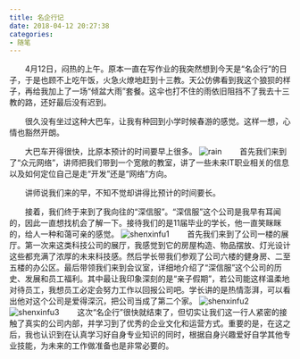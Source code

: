 ```yaml
---
title: 名企行记
date: 2018-04-12 20:27:38
categories:
- 随笔
---
```


&emsp;&emsp;4月12日，闷热的上午。原本一直在写作业的我突然想到今天是“名企行”的日子，于是也顾不上吃午饭，火急火燎地赶到十三教。天公仿佛看到我这个狼狈的样子，再给我加上了一场“倾盆大雨”套餐。这伞也打不住的雨依旧阻挡不了我去十三教的路，还好最后没有迟到。

&emsp;&emsp;很久没有坐过这种大巴车，让我有种回到小学时候春游的感觉。这样一想，心情也豁然开朗。

&emsp;&emsp;大巴车开得很快，比原本预计的时间要早上很多。
![rain](http://imglf5.nosdn.127.net/img/c09lVS9TR3YrUGFyM1dJczg1WlByd1ZZWXdteDRKMmNDUzNleHJ6d3VOVW9IbjJhRHNxeTlRPT0.jpg?imageView&thumbnail=500x0&quality=96&stripmeta=0&type=jpg)
&emsp;&emsp;首先我们来到了“众元网络”，讲师把我们带到一个宽敞的教室，讲了一些未来IT职业相关的信息以及如何定位自己是走“开发”还是“网络”方向。

&emsp;&emsp;讲师说我们来的早，不知不觉却讲得比预计的时间要长。

&emsp;&emsp;接着，我们终于来到了我向往的“深信服”。“深信服”这个公司是我早有耳闻的，因此一直想找机会了解一下。接待我们的是11届毕业的学长，他一直笑眯眯的，给人一种和蔼可亲的感觉。
![shenxinfu1](http://imglf4.nosdn.127.net/img/c09lVS9TR3YrUGFyM1dJczg1WlByNEFNVnJMYzYxTGRXREhPb1FEUUhnSkUwOWVYdDNJK1hnPT0.jpg?imageView&thumbnail=500x0&quality=96&stripmeta=0&type=jpg)
&emsp;&emsp;首先我们来到了公司一楼的展厅。第一次来这类科技公司的展厅，我感觉到它的房屋构造、物品摆放、灯光设计这些都充满了浓厚的未来科技感。然后学长带我们参观了公司六楼的健身房、二至五楼的办公区。最后带领我们来到会议室，详细地介绍了“深信服”这个公司的历史、发展和员工福利。其中最让我印象深刻的是“亲子假期”，若公司能这样温柔地对待员工，我想员工必定会努力工作以回报公司吧。学长讲的是热情澎湃，可以看出他对这个公司是爱得深沉，把公司当成了第二个家。
![shenxinfu2](http://imglf4.nosdn.127.net/img/c09lVS9TR3YrUGFyM1dJczg1WlByMldWMFJ3R0lJeVBvOEROWnVNN0liaW1YZzd6U3E3TFNnPT0.jpg?imageView&thumbnail=500x0&quality=96&stripmeta=0&type=jpg)
![shenxinfu3](http://imglf6.nosdn.127.net/img/c09lVS9TR3YrUGFyM1dJczg1WlByL2h6dlptZ3RoYlA2NlozSWlpaUZSdFhSalFzQ0FVa05RPT0.jpg?imageView&thumbnail=500x0&quality=96&stripmeta=0&type=jpg)
&emsp;&emsp;这次“名企行”很快就结束了，但切实让我们这一行人紧密的接触了真实的公司内部，并学习到了优秀的企业文化和运营方式。重要的是，在这之后，我也认识到在认真学习好自身专业知识的同时，根据自身兴趣爱好自学其他专业技能，为未来的工作做准备也是非常必要的。
